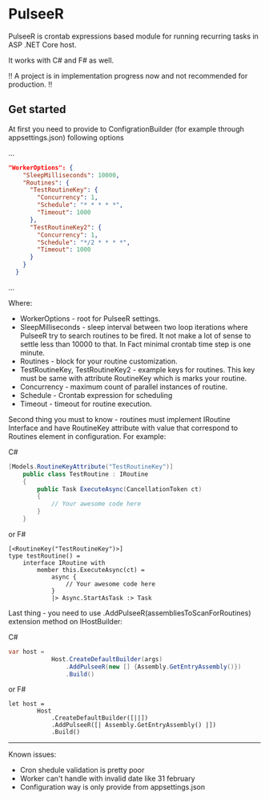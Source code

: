 # PulseeR
PulseeR is crontab expressions based module for running recurring tasks in ASP .NET Core host.

It works with C# and F# as well.

!! A project is in implementation progress now and not recommended for production. !!

Get started
---

At first you need to provide to ConfigrationBuilder (for example through appsettings.json) following options

...
```json
"WorkerOptions": {
    "SleepMilliseconds": 10000,
    "Routines": {
      "TestRoutineKey": {
        "Concurrency": 1,
        "Schedule": "* * * * *",
        "Timeout": 1000
      },
      "TestRoutineKey2": {
        "Concurrency": 1,
        "Schedule": "*/2 * * * *",
        "Timeout": 1000
      }
    }
  }
  ```
  ...
  
  Where:
  - WorkerOptions - root for PulseeR settings. 
  - SleepMilliseconds - sleep interval between two loop iterations where PulseeR try to search routines to be fired. It not make a lot of sense to settle less than 10000 to that. In Fact minimal crontab time step is one minute. 
  - Routines - block for your routine customization.
  - TestRoutineKey, TestRoutineKey2 - example keys for routines. This key must be same with attribute RoutineKey which is marks your routine.
  - Concurrency - maximum count of parallel instances of routine. 
  - Schedule - Crontab expression for scheduling
  - Timeout - timeout for routine execution. 

Second thing you must to know - routines must implement IRoutine Interface and have RoutineKey attribute with value that correspond to Routines element in configuration. For example:

C#
```c#
[Models.RoutineKeyAttribute("TestRoutineKey")]
    public class TestRoutine : IRoutine
    {
        public Task ExecuteAsync(CancellationToken ct)
        {
            // Your awesome code here
        }
    }  
```
or F#
```f#
[<RoutineKey("TestRoutineKey")>]
type testRoutine() =
    interface IRoutine with
        member this.ExecuteAsync(ct) =
            async {
                // Your awesome code here
            }
            |> Async.StartAsTask :> Task
```

Last thing - you need to use .AddPulseeR(assembliesToScanForRoutines) extension method on IHostBuilder:

C#
```c#
var host =
            Host.CreateDefaultBuilder(args)
                .AddPulseeR(new [] {Assembly.GetEntryAssembly()})
                .Build()
```
or F#
```f#
let host =
        Host
            .CreateDefaultBuilder([||])
            .AddPulseeR([| Assembly.GetEntryAssembly() |])
            .Build()
```
---
Known issues:
- Cron shedule validation is pretty poor
- Worker can't handle with invalid date like 31 february
- Configuration way is only provide from appsettings.json

